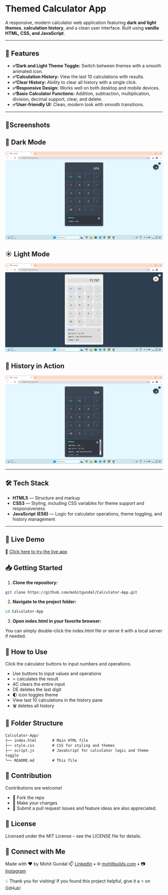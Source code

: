 # Themed Calculator App

A responsive, modern calculator web application featuring **dark and light themes**, **calculation history**, and a clean user interface. Built using **vanilla HTML, CSS, and JavaScript**.

---

## 🚀 Features

- **✅Dark and Light Theme Toggle:** Switch between themes with a smooth animated icon.
- **✅Calculation History:** View the last 10 calculations with results.
- **✅Clear History:** Ability to clear all history with a single click.
- **✅Responsive Design:** Works well on both desktop and mobile devices.
- **✅Basic Calculator Functions:** Addition, subtraction, multiplication, division, decimal support, clear, and delete.
- **✅User-friendly UI:** Clean, modern look with smooth transitions.

---

## 📸Screenshots

## 🌙 Dark Mode
![Calculator ScreenShot 1](Images/Screenshot1.png)

## ☀️ Light Mode
![Calculator ScreenShot 2](Images/Screenshot2.png)

## 🧠 History in Action
![Calculator ScreenShot 3](Images/Screenshot3.png)

---

## 🛠 Tech Stack

- **HTML5** — Structure and markup
- **CSS3** — Styling, including CSS variables for theme support and responsiveness
- **JavaScript (ES6)** — Logic for calculator operations, theme toggling, and history management

---

## 🧪 Live Demo
🔗 [Click here to try the live app](https://mohitgundal.github.io/Calculator-App/)


## 📥 Getting Started

1. **Clone the repository:**

```bash
git clone https://github.com/mohitgundal/Calculator-App.git
```


2. **Navigate to the project folder:**

```bash
cd Calculator-App
```


3. **Open index.html in your favorite browser:**

You can simply double-click the index.html file or serve it with a local server if needed.



## 📘 How to Use
Click the calculator buttons to input numbers and operations.

- Use buttons to input values and operations
- = calculates the result
- AC clears the entire input
- DE deletes the last digit
- 🌓 icon toggles theme
- View last 10 calculations in the history pane
- 🗑️ deletes all history


## 📁 Folder Structure
```plaintext
Calculator-App/
├── index.html       # Main HTML file
├── style.css        # CSS for styling and themes
├── script.js        # JavaScript for calculator logic and theme toggle
└── README.md        # This file
```

## 🤝 Contribution
Contributions are welcome!
- 🍴 Fork the repo
- 🔧 Make your changes
- 📩 Submit a pull request
Issues and feature ideas are also appreciated.

## 📄 License
Licensed under the MIT License – see the LICENSE file for details.


## 👋 Connect with Me
Made with ❤️ by Mohit Gundal
📫 [LinkedIn](https://www.linkedin.com/in/mohitbuilds/) • 🌐 [mohitbuilds.com](https://mohitbuilds.com) • 📷 [Instagram](https://www.instagram.com/_mohitbuilds/)


💡 Thank you for visiting! If you found this project helpful, give it a ⭐ on GitHub!

